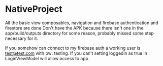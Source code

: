 # NativeProject

All the basic view composables, navigation and firebase authentication and firestore are done
Don't have the APK because there isn't one in the app/build/outputs directory for some reason, probably missed some step necessary for it.


If you somehow can connect to my firebase auth a working user is test@test.com with pw: testing. 
If you can't setting loggedIn as true in LoginViewModel will allow access to app.
